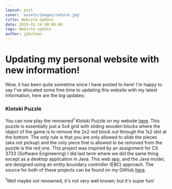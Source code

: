 ```yaml
---
layout: post
cover: 'assets/images/nature.jpg'
title: Website Update
date: 2019-02-14 00:00:00
tags: Website update
author: jpbulman
---
```

<h1>Updating my personal website with new information!</h1>

<p>Wow, it has been quite sometime since I have posted to here! I'm happy to say I've allocated some free time to updating this website with my latest information, here are the big updates:</p>

<h3>Klotski Puzzle</h3>
You can now play the renowned<sup>1</sup> Klotski Puzzle on my website <a href="https://www.klotski.jpbulman.com/" target="#">here</a>. This puzzle is essentially just a 5x4 grid with sliding wooden blocks where the object of the game is to remove the 2x2 red block out through the 1x2 slot at the bottom. The only rule is that you are only allowed to slide the pieces (aka not pickup) and the only piece that is allowed to be removed from the puzzle is the red one. This project was inspired by an assignment for CS 3733 (Software Engineering) I did last term where we did the same thing except as a desktop application in Java. This web app, and the Java model, are designed using an entity boundary controller (EBC) approach. The source for both of these projects can be found on my GitHub <a href = "https://github.com/jpbulman/Klotski" target="#">here</a>.

<sup>1</sup>Well maybe not renowned, it's not very well known; but it's super fun!
